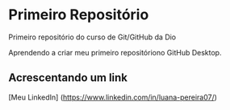 # Primeiro Repositório
 Primeiro repositório do curso de Git/GitHub da Dio

 Aprendendo a criar meu primeiro repositóriono GitHub Desktop.


## Acrescentando um link
[Meu LinkedIn] (https://www.linkedin.com/in/luana-pereira07/)